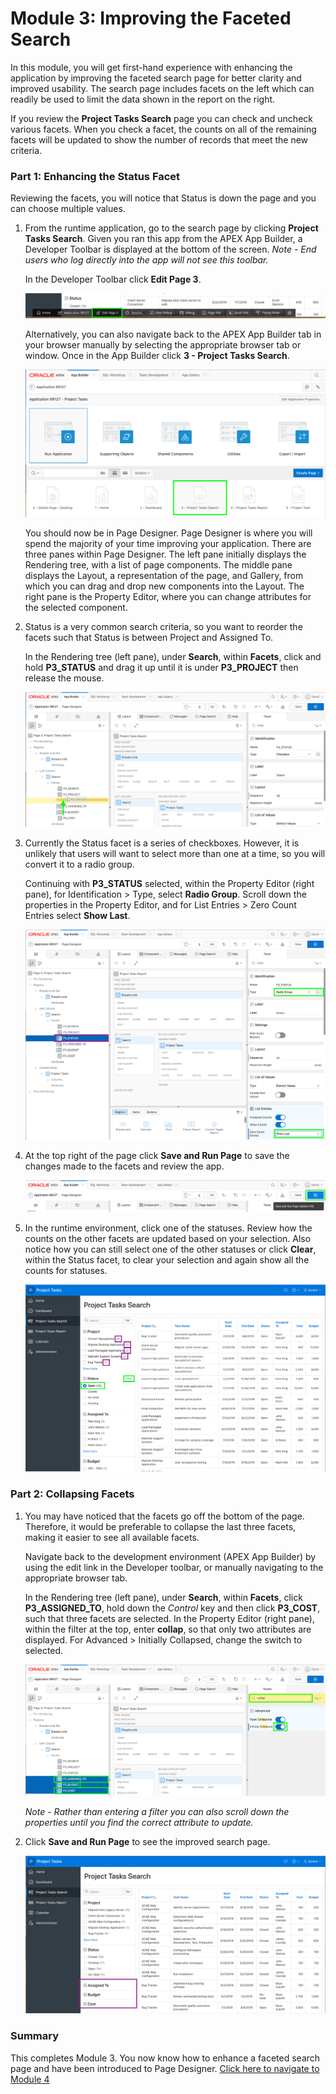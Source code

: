 # Module 3: Improving the Faceted Search

In this module, you will get first-hand experience with enhancing the application by improving the faceted search page for better clarity and improved usability. The search page includes facets on the left which can readily be used to limit the data shown in the report on the right.

If you review the **Project Tasks Search** page you can check and uncheck various facets. When you check a facet, the counts on all of the remaining facets will be updated to show the number of records that meet the new criteria. 

### **Part 1**: Enhancing the Status Facet
Reviewing the facets, you will notice that Status is down the page and you can choose multiple values.

1. From the runtime application, go to the search page by clicking **Project Tasks Search**. Given you ran this app from the APEX App Builder, a Developer Toolbar is displayed at the bottom of the screen. *Note - End users who log directly into the app will not see this toolbar.* 

    In the Developer Toolbar click **Edit Page 3**.

    ![](images/3/dev-toolbar.png)
    
    Alternatively, you can also navigate back to the APEX App Builder tab in your browser manually by selecting the appropriate browser tab or window. Once in the App Builder click **3 - Project Tasks Search**.

    ![](images/3/alt-app-builder.png)
    
    You should now be in Page Designer. Page Designer is where you will spend the majority of your time improving your application. There are three panes within Page Designer. The left pane initially displays the Rendering tree, with a list of page components. The middle pane displays the Layout, a representation of the page, and Gallery, from which you can drag and drop new components into the Layout. The right pane is the Property Editor, where you can change attributes for the selected component.

2. Status is a very common search criteria, so you want to reorder the facets such that Status is between Project and Assigned To.

    In the Rendering tree (left pane), under **Search**, within **Facets**, click and hold **P3_STATUS** and drag it up until it is under **P3_PROJECT** then release the mouse.

    ![](images/3/drag-status.png)   

3. Currently the Status facet is a series of checkboxes. However, it is unlikely that users will want to select more than one at a time, so you will convert it to a radio group.

    Continuing with **P3_STATUS** selected, within the Property Editor (right pane), for Identification > Type, select **Radio Group**. Scroll down the properties in the Property Editor, and for List Entries > Zero Count Entries select **Show Last**.

    ![](images/3/set-status.png)   

4. At the top right of the page click **Save and Run Page** to save the changes made to the facets and review the app.

    ![](images/3/run-app.png)   

5. In the runtime environment, click one of the statuses. Review how the counts on the other facets are updated based on your selection. Also notice how you can still select one of the other statuses or click **Clear**, within the Status facet, to clear your selection and again show all the counts for statuses.

    ![](images/3/runtime-status.png)   

### **Part 2**: Collapsing Facets
1. You may have noticed that the facets go off the bottom of the page. Therefore, it would be preferable to collapse the last three facets, making it easier to see all available facets.

    Navigate back to the development environment (APEX App Builder) by using the edit link in the Developer toolbar, or manually navigating to the appropriate browser tab. 
    
    In the Rendering tree (left pane), under **Search**, within **Facets**, click **P3\_ASSIGNED\_TO**, hold down the *Control* key and then click **P3_COST**, such that three facets are selected. In the Property Editor (right pane), within the filter at the top, enter **collap**, so that only two attributes are displayed. For Advanced > Initially Collapsed, change the switch to selected.

    ![](images/3/set-collapsed.png)   
    
    *Note - Rather than entering a filter you can also scroll down the properties until you find the correct attribute to update.*

7. Click **Save and Run Page** to see the improved search page.   

    ![](images/3/finished-search.png)   

### **Summary**

This completes Module 3. You now know how to enhance a faceted search page and have been introduced to Page Designer. [Click here to navigate to Module 4](4-improving-the-report-and-form.md)
